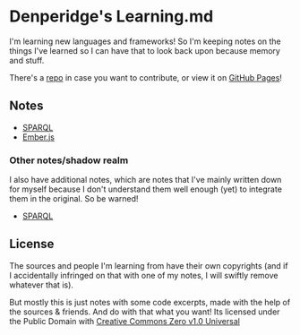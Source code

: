 # Denperidge's Learning.md
I'm learning new languages and frameworks! So I'm keeping notes on the things I've learned so I can have that to look back upon because memory and stuff.

There's a [repo]() in case you want to contribute, or view it on [GitHub Pages](https://denperidge.github.io/Learning.md/)!

## Notes
- [SPARQL](Notes/sparql)
- [Ember.js](Notes/emberjs)

### Other notes/shadow realm
I also have additional notes, which are notes that I've mainly written down for myself because I don't understand them well enough (yet) to integrate them in the original. So be warned!

- [SPARQL](Notes/Other/sparql)

## License
The sources and people I'm learning from have their own copyrights (and if I accidentally infringed on that with one of my notes, I will swiftly remove whatever that is).

But mostly this is just notes with some code excerpts, made with the help of the sources & friends. And do with that what you want! Its licensed under the Public Domain with [Creative Commons Zero v1.0 Universal](LICENSE)


